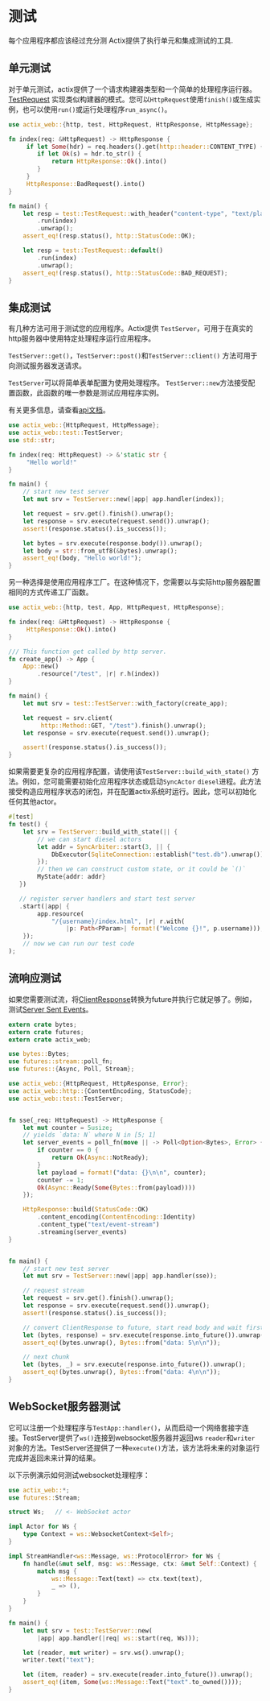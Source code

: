# 测试

每个应用程序都应该经过充分测 Actix提供了执行单元和集成测试的工具.

## 单元测试

对于单元测试，actix提供了一个请求构建器类型和一个简单的处理程序运行器。 [TestRequest](https://actix.rs/actix-web/actix_web/test/struct.TestRequest.html) 实现类似构建器的模式。您可以`HttpRequest`使用`finish()`或生成实例，也可以使用`run()`或运行处理程序`run_async()`。

```rust
use actix_web::{http, test, HttpRequest, HttpResponse, HttpMessage};

fn index(req: &HttpRequest) -> HttpResponse {
     if let Some(hdr) = req.headers().get(http::header::CONTENT_TYPE) {
        if let Ok(s) = hdr.to_str() {
            return HttpResponse::Ok().into()
        }
     }
     HttpResponse::BadRequest().into()
}

fn main() {
    let resp = test::TestRequest::with_header("content-type", "text/plain")
        .run(index)
        .unwrap();
    assert_eq!(resp.status(), http::StatusCode::OK);

    let resp = test::TestRequest::default()
        .run(index)
        .unwrap();
    assert_eq!(resp.status(), http::StatusCode::BAD_REQUEST);
}
```

## 集成测试

有几种方法可用于测试您的应用程序。Actix提供 `TestServer`，可用于在真实的http服务器中使用特定处理程序运行应用程序。

`TestServer::get()`，`TestServer::post()`和`TestServer::client()` 方法可用于向测试服务器发送请求。

`TestServer`可以将简单表单配置为使用处理程序。 `TestServer::new`方法接受配置函数，此函数的唯一参数是测试应用程序实例。

有关更多信息，请查看[api文档](https://actix.rs/actix-web/actix_web/test/struct.TestApp.html)。

```rust
use actix_web::{HttpRequest, HttpMessage};
use actix_web::test::TestServer;
use std::str;

fn index(req: HttpRequest) -> &'static str {
     "Hello world!"
}

fn main() {
    // start new test server
    let mut srv = TestServer::new(|app| app.handler(index));

    let request = srv.get().finish().unwrap();
    let response = srv.execute(request.send()).unwrap();
    assert!(response.status().is_success());

    let bytes = srv.execute(response.body()).unwrap();
    let body = str::from_utf8(&bytes).unwrap();
    assert_eq!(body, "Hello world!");
}
```

另一种选择是使用应用程序工厂。在这种情况下，您需要以与实际http服务器配置相同的方式传递工厂函数。

```rust
use actix_web::{http, test, App, HttpRequest, HttpResponse};

fn index(req: &HttpRequest) -> HttpResponse {
     HttpResponse::Ok().into()
}

/// This function get called by http server.
fn create_app() -> App {
    App::new()
        .resource("/test", |r| r.h(index))
}

fn main() {
    let mut srv = test::TestServer::with_factory(create_app);

    let request = srv.client(
         http::Method::GET, "/test").finish().unwrap();
    let response = srv.execute(request.send()).unwrap();

    assert!(response.status().is_success());
}
```

如果需要更复杂的应用程序配置，请使用该`TestServer::build_with_state()` 方法。例如，您可能需要初始化应用程序状态或启动`SyncActor` `diesel`进程。此方法接受构造应用程序状态的闭包，并在配置actix系统时运行。因此，您可以初始化任何其他actor。

```rust
#[test]
fn test() {
    let srv = TestServer::build_with_state(|| {
        // we can start diesel actors
        let addr = SyncArbiter::start(3, || {
            DbExecutor(SqliteConnection::establish("test.db").unwrap())
        });
        // then we can construct custom state, or it could be `()`
        MyState{addr: addr}
   })

   // register server handlers and start test server
   .start(|app| {
        app.resource(
            "/{username}/index.html", |r| r.with(
                |p: Path<PParam>| format!("Welcome {}!", p.username)));
    });
    // now we can run our test code
);
```

## 流响应测试

如果您需要测试流，将[ClientResponse](https://actix.rs/actix-web/actix_web/client/struct.ClientResponse.html)转换为future并执行它就足够了。例如，测试[Server Sent Events](https://developer.mozilla.org/en-US/docs/Web/API/Server-sent_events/Using_server-sent_events)。

```rust
extern crate bytes;
extern crate futures;
extern crate actix_web;

use bytes::Bytes;
use futures::stream::poll_fn;
use futures::{Async, Poll, Stream};

use actix_web::{HttpRequest, HttpResponse, Error};
use actix_web::http::{ContentEncoding, StatusCode};
use actix_web::test::TestServer;


fn sse(_req: HttpRequest) -> HttpResponse {
    let mut counter = 5usize;
    // yields `data: N` where N in [5; 1]
    let server_events = poll_fn(move || -> Poll<Option<Bytes>, Error> {
        if counter == 0 {
            return Ok(Async::NotReady);
        }
        let payload = format!("data: {}\n\n", counter);
        counter -= 1;
        Ok(Async::Ready(Some(Bytes::from(payload))))
    });

    HttpResponse::build(StatusCode::OK)
        .content_encoding(ContentEncoding::Identity)
        .content_type("text/event-stream")
        .streaming(server_events)
}


fn main() {
    // start new test server
    let mut srv = TestServer::new(|app| app.handler(sse));

    // request stream
    let request = srv.get().finish().unwrap();
    let response = srv.execute(request.send()).unwrap();
    assert!(response.status().is_success());

    // convert ClientResponse to future, start read body and wait first chunk
    let (bytes, response) = srv.execute(response.into_future()).unwrap();
    assert_eq!(bytes.unwrap(), Bytes::from("data: 5\n\n"));

    // next chunk
    let (bytes, _) = srv.execute(response.into_future()).unwrap();
    assert_eq!(bytes.unwrap(), Bytes::from("data: 4\n\n"));
}
```

## WebSocket服务器测试

它可以注册一个处理程序与`TestApp::handler()`，从而启动一个网络套接字连接。TestServer提供了`ws()`连接到websocket服务器并返回ws `reader`和`writer`对象的方法。TestServer还提供了一种`execute()`方法，该方法将未来的对象运行完成并返回未来计算的结果。

以下示例演示如何测试websocket处理程序：

```rust
use actix_web::*;
use futures::Stream;

struct Ws;   // <- WebSocket actor

impl Actor for Ws {
    type Context = ws::WebsocketContext<Self>;
}

impl StreamHandler<ws::Message, ws::ProtocolError> for Ws {
    fn handle(&mut self, msg: ws::Message, ctx: &mut Self::Context) {
        match msg {
            ws::Message::Text(text) => ctx.text(text),
            _ => (),
        }
    }
}

fn main() {
    let mut srv = test::TestServer::new(
        |app| app.handler(|req| ws::start(req, Ws)));

    let (reader, mut writer) = srv.ws().unwrap();
    writer.text("text");

    let (item, reader) = srv.execute(reader.into_future()).unwrap();
    assert_eq!(item, Some(ws::Message::Text("text".to_owned())));
}
```
